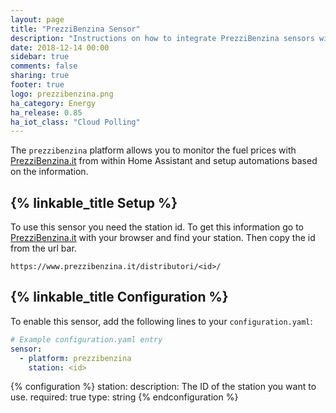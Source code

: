 ```yaml
---
layout: page
title: "PrezziBenzina Sensor"
description: "Instructions on how to integrate PrezziBenzina sensors within Home Assistant."
date: 2018-12-14 00:00
sidebar: true
comments: false
sharing: true
footer: true
logo: prezzibenzina.png
ha_category: Energy
ha_release: 0.85
ha_iot_class: "Cloud Polling"
---
```


The `prezzibenzina` platform allows you to monitor the fuel prices with [PrezziBenzina.it](https://www.prezzibenzina.it/) from within Home Assistant and setup automations based on the information.

## {% linkable_title Setup %}

To use this sensor you need the station id. To get this information go to [PrezziBenzina.it](https://www.prezzibenzina.it/) with your browser and find your station. Then copy the id from the url bar.

```
https://www.prezzibenzina.it/distributori/<id>/
```

## {% linkable_title Configuration %}

To enable this sensor, add the following lines to your `configuration.yaml`:

```yaml
# Example configuration.yaml entry
sensor:
  - platform: prezzibenzina
    station: <id> 
```

{% configuration %}
station:
  description: The ID of the station you want to use.
  required: true
  type: string
{% endconfiguration %}
